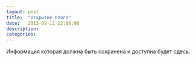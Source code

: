 ```yaml
---
layout: post
title:  "Открытие блога"
date:   2015-09-11 22:00:00
description:
categories:
---
```


Информация которая должна быть сохранена и доступна будет сдесь.